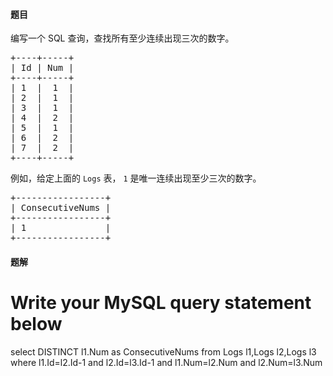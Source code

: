 #### 题目
<p>编写一个 SQL 查询，查找所有至少连续出现三次的数字。</p>

<pre>+----+-----+
| Id | Num |
+----+-----+
| 1  |  1  |
| 2  |  1  |
| 3  |  1  |
| 4  |  2  |
| 5  |  1  |
| 6  |  2  |
| 7  |  2  |
+----+-----+
</pre>

<p>例如，给定上面的 <code>Logs</code> 表， <code>1</code> 是唯一连续出现至少三次的数字。</p>

<pre>+-----------------+
| ConsecutiveNums |
+-----------------+
| 1               |
+-----------------+
</pre>


 #### 题解
 # Write your MySQL query statement below
 select DISTINCT l1.Num as ConsecutiveNums
 from Logs l1,Logs l2,Logs l3
 where l1.Id=l2.Id-1 
 and l2.Id=l3.Id-1
 and l1.Num=l2.Num 
 and l2.Num=l3.Num